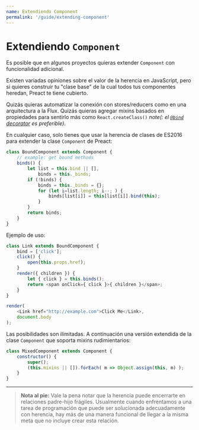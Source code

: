 ```yaml
---
name: Extendiendo Component
permalink: '/guide/extending-component'
---
```


# Extendiendo `Component`

Es posible que en algunos proyectos quieras extender `Component` con funcionalidad adicional.

Existen variadas opiniones sobre el valor de la herencia en JavaScript, pero si quieres construir tu "clase base" de la cual todos tus componentes heredan, Preact te tiene cubierto.

Quizás quieras automatizar la conexión con stores/reducers como en una arquitectura a la Flux. Quizás quieras agregar mixins basados en propiedades para sentirlo más como `React.createClass()` _note(: el [`@bind` decorator](https://github.com/developit/decko#bind) es preferible)_.

En cualquier caso, solo tienes que usar la herencia de clases de ES2016 para extender la clase `Component` de Preact:

```js
class BoundComponent extends Component {
    // example: get bound methods
    binds() {
        let list = this.bind || [],
            binds = this._binds;
        if (!binds) {
            binds = this._binds = {};
            for (let i=list.length; i--; ) {
                binds[list[i]] = this[list[i]].bind(this);
            }
        }
        return binds;
    }
}
```

Ejemplo de uso:

```js
class Link extends BoundComponent {
    bind = ['click'];
    click() {
        open(this.props.href);
    }
    render({ children }) {
        let { click } = this.binds();
        return <span onClick={ click }>{ children }</span>;
    }
}

render(
    <Link href="http://example.com">Click Me</Link>,
    document.body
);
```


Las posibilidades son ilimitadas. A continuación una versión extendida de la clase `Component` que soporta mixins rudimientarios:

```js
class MixedComponent extends Component {
    constructor() {
        super();
        (this.mixins || []).forEach( m => Object.assign(this, m) );
    }
}
```

---

> **Nota al pie:** Vale la pena notar que la herencia puede encerrarte en relaciones padre-hijo frágiles. Usualmente cuando enfrentamos a una tarea de programación que puede ser solucionada adecuadamente con herencia, hay más de una manera funcional de llegar a la misma meta que no incluye crear esta relación.

